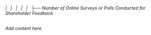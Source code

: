 ###### |   |   |   |   |   ├── Number of Online Surveys or Polls Conducted for Shareholder Feedback

*Add content here*